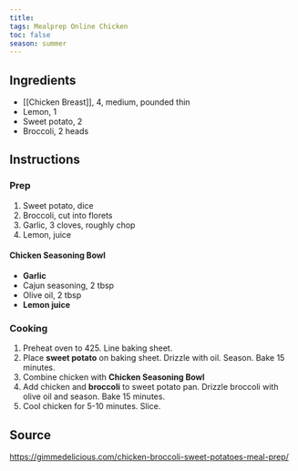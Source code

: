 ```yaml
---
title: 
tags: Mealprep Online Chicken
toc: false
season: summer
---
```


## Ingredients
- [[Chicken Breast]], 4, medium, pounded thin
- Lemon, 1
- Sweet potato, 2
- Broccoli, 2 heads

## Instructions

### Prep
1. Sweet potato, dice
2. Broccoli, cut into florets
3. Garlic, 3 cloves, roughly chop
4. Lemon, juice

#### Chicken Seasoning Bowl
- **Garlic**
- Cajun seasoning, 2 tbsp
- Olive oil, 2 tbsp
- **Lemon juice**

### Cooking
1. Preheat oven to 425. Line baking sheet.
2. Place **sweet potato** on baking sheet. Drizzle with oil. Season. Bake 15 minutes.
3. Combine chicken with **Chicken Seasoning Bowl**
4. Add chicken and **broccoli** to sweet potato pan. Drizzle broccoli with olive oil and season. Bake 15 minutes.
5. Cool chicken for 5-10 minutes. Slice.

## Source
https://gimmedelicious.com/chicken-broccoli-sweet-potatoes-meal-prep/